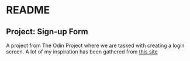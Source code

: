 # README

## Project: Sign-up Form 

A project from The Odin Project where we are tasked with creating a login screen.
A lot of my inspiration has been gathered from [this site](https://mdbootstrap.com/docs/standard/extended/login/)